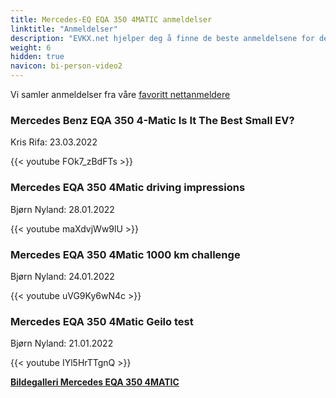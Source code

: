 ```yaml
---
title: Mercedes-EQ EQA 350 4MATIC anmeldelser
linktitle: "Anmeldelser"
description: "EVKX.net hjelper deg å finne de beste anmeldelsene for denne modellen."
weight: 6
hidden: true
navicon: bi-person-video2
---
```

Vi samler anmeldelser fra våre [favoritt nettanmeldere](../../../../../guides/evreviewers/)

<div class="container text-center shadow p-2 pe-4 mb-5 bg-body-tertiary rounded border">
<h3>Mercedes Benz EQA 350 4-Matic Is It The Best Small EV?</h3>
<p>Kris Rifa: 23.03.2022</p>

{{< youtube FOk7_zBdFTs >}}

</div>
<div class="container text-center shadow p-2 pe-4 mb-5 bg-body-tertiary rounded border">
<h3>Mercedes EQA 350 4Matic driving impressions</h3>
<p>Bjørn Nyland: 28.01.2022</p>

{{< youtube maXdvjWw9lU >}}

</div>
<div class="container text-center shadow p-2 pe-4 mb-5 bg-body-tertiary rounded border">
<h3>Mercedes EQA 350 4Matic 1000 km challenge</h3>
<p>Bjørn Nyland: 24.01.2022</p>

{{< youtube uVG9Ky6wN4c >}}

</div>
<div class="container text-center shadow p-2 pe-4 mb-5 bg-body-tertiary rounded border">
<h3>Mercedes EQA 350 4Matic Geilo test</h3>
<p>Bjørn Nyland: 21.01.2022</p>

{{< youtube IYl5HrTTgnQ >}}

</div>
<div class="mt-3 mb-3">
<a href="../gallery/" class="text-decoration-none text-black">
<strong><i class="bi-arrow-left"></i>Bildegalleri  </strong>
</a>
<a href="../" class="text-decoration-none text-black float-end">
<strong>Mercedes EQA 350 4MATIC <i class="bi-arrow-right"></i></strong>
</a>
</div>
